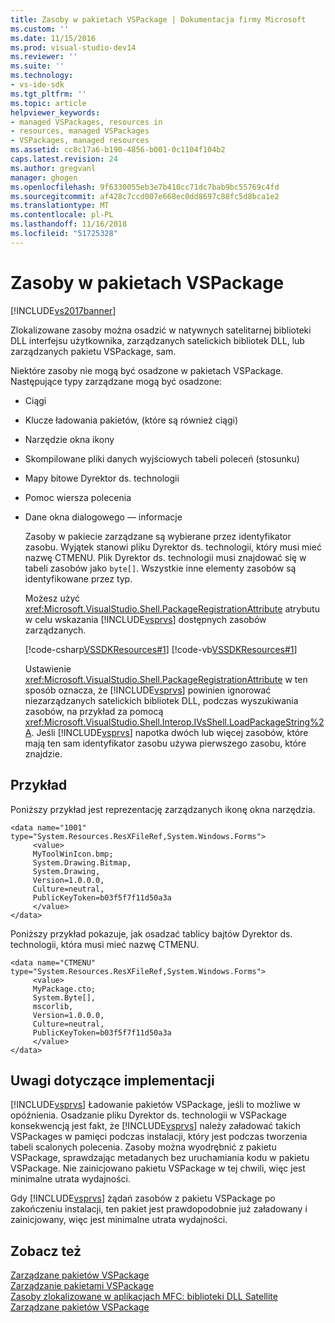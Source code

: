 ```yaml
---
title: Zasoby w pakietach VSPackage | Dokumentacja firmy Microsoft
ms.custom: ''
ms.date: 11/15/2016
ms.prod: visual-studio-dev14
ms.reviewer: ''
ms.suite: ''
ms.technology:
- vs-ide-sdk
ms.tgt_pltfrm: ''
ms.topic: article
helpviewer_keywords:
- managed VSPackages, resources in
- resources, managed VSPackages
- VSPackages, managed resources
ms.assetid: cc8c17a6-b190-4856-b001-0c1104f104b2
caps.latest.revision: 24
ms.author: gregvanl
manager: ghogen
ms.openlocfilehash: 9f6330055eb3e7b410cc71dc7bab9bc55769c4fd
ms.sourcegitcommit: af428c7ccd007e668ec0dd8697c88fc5d8bca1e2
ms.translationtype: MT
ms.contentlocale: pl-PL
ms.lasthandoff: 11/16/2018
ms.locfileid: "51725328"
---
```

# <a name="resources-in-vspackages"></a>Zasoby w pakietach VSPackage
[!INCLUDE[vs2017banner](../../includes/vs2017banner.md)]

Zlokalizowane zasoby można osadzić w natywnych satelitarnej biblioteki DLL interfejsu użytkownika, zarządzanych satelickich bibliotek DLL, lub zarządzanych pakietu VSPackage, sam.  
  
 Niektóre zasoby nie mogą być osadzone w pakietach VSPackage. Następujące typy zarządzane mogą być osadzone:  
  
- Ciągi  
  
- Klucze ładowania pakietów, (które są również ciągi)  
  
- Narzędzie okna ikony  
  
- Skompilowane pliki danych wyjściowych tabeli poleceń (stosunku)  
  
- Mapy bitowe Dyrektor ds. technologii  
  
- Pomoc wiersza polecenia  
  
- Dane okna dialogowego — informacje  
  
  Zasoby w pakiecie zarządzane są wybierane przez identyfikator zasobu. Wyjątek stanowi pliku Dyrektor ds. technologii, który musi mieć nazwę CTMENU. Plik Dyrektor ds. technologii musi znajdować się w tabeli zasobów jako `byte[]`. Wszystkie inne elementy zasobów są identyfikowane przez typ.  
  
  Możesz użyć <xref:Microsoft.VisualStudio.Shell.PackageRegistrationAttribute> atrybutu w celu wskazania [!INCLUDE[vsprvs](../../includes/vsprvs-md.md)] dostępnych zasobów zarządzanych.  
  
  [!code-csharp[VSSDKResources#1](../../snippets/csharp/VS_Snippets_VSSDK/vssdkresources/cs/vssdkresourcespackage.cs#1)]
  [!code-vb[VSSDKResources#1](../../snippets/visualbasic/VS_Snippets_VSSDK/vssdkresources/vb/vssdkresourcespackage.vb#1)]  
  
  Ustawienie <xref:Microsoft.VisualStudio.Shell.PackageRegistrationAttribute> w ten sposób oznacza, że [!INCLUDE[vsprvs](../../includes/vsprvs-md.md)] powinien ignorować niezarządzanych satelickich bibliotek DLL, podczas wyszukiwania zasobów, na przykład za pomocą <xref:Microsoft.VisualStudio.Shell.Interop.IVsShell.LoadPackageString%2A>. Jeśli [!INCLUDE[vsprvs](../../includes/vsprvs-md.md)] napotka dwóch lub więcej zasobów, które mają ten sam identyfikator zasobu używa pierwszego zasobu, które znajdzie.  
  
## <a name="example"></a>Przykład  
 Poniższy przykład jest reprezentację zarządzanych ikonę okna narzędzia.  
  
```  
<data name="1001"  
type="System.Resources.ResXFileRef,System.Windows.Forms">  
     <value>  
     MyToolWinIcon.bmp;  
     System.Drawing.Bitmap,  
     System.Drawing,  
     Version=1.0.0.0,  
     Culture=neutral,  
     PublicKeyToken=b03f5f7f11d50a3a  
     </value>  
</data>  
```  
  
 Poniższy przykład pokazuje, jak osadzać tablicy bajtów Dyrektor ds. technologii, która musi mieć nazwę CTMENU.  
  
```  
<data name="CTMENU"  
type="System.Resources.ResXFileRef,System.Windows.Forms">  
     <value>  
     MyPackage.cto;  
     System.Byte[],  
     mscorlib,  
     Version=1.0.0.0,  
     Culture=neutral,  
     PublicKeyToken=b03f5f7f11d50a3a  
     </value>  
</data>  
```  
  
## <a name="implementation-notes"></a>Uwagi dotyczące implementacji  
 [!INCLUDE[vsprvs](../../includes/vsprvs-md.md)] Ładowanie pakietów VSPackage, jeśli to możliwe w opóźnienia. Osadzanie pliku Dyrektor ds. technologii w VSPackage konsekwencją jest fakt, że [!INCLUDE[vsprvs](../../includes/vsprvs-md.md)] należy załadować takich VSPackages w pamięci podczas instalacji, który jest podczas tworzenia tabeli scalonych polecenia. Zasoby można wyodrębnić z pakietu VSPackage, sprawdzając metadanych bez uruchamiania kodu w pakietu VSPackage. Nie zainicjowano pakietu VSPackage w tej chwili, więc jest minimalne utrata wydajności.  
  
 Gdy [!INCLUDE[vsprvs](../../includes/vsprvs-md.md)] żądań zasobów z pakietu VSPackage po zakończeniu instalacji, ten pakiet jest prawdopodobnie już załadowany i zainicjowany, więc jest minimalne utrata wydajności.  
  
## <a name="see-also"></a>Zobacz też  
 [Zarządzane pakietów VSPackage](../../misc/managed-vspackages.md)   
 [Zarządzanie pakietami VSPackage](../../extensibility/managing-vspackages.md)   
 [Zasoby zlokalizowane w aplikacjach MFC: biblioteki DLL Satellite](http://msdn.microsoft.com/library/3a1100ae-a9c8-47b5-adbd-cbedef5992ef)   
 [Zarządzane pakietów VSPackage](../../misc/managed-vspackages.md)

